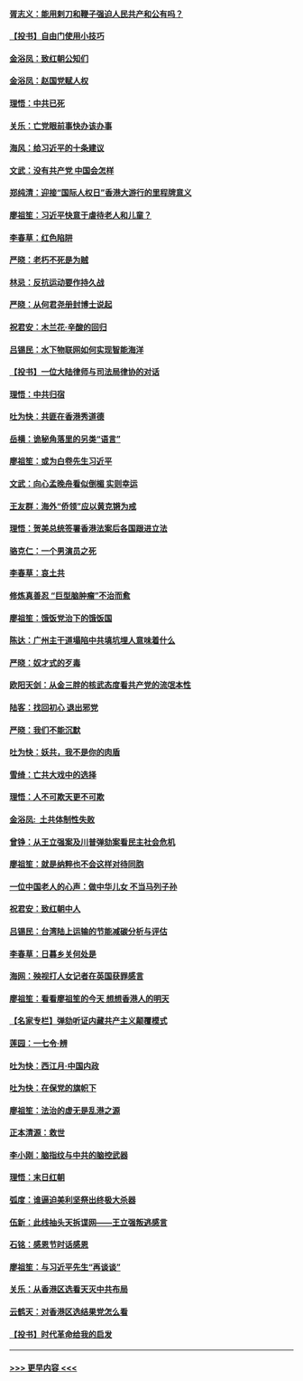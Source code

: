 #### [胥志义：能用剌刀和鞭子强迫人民共产和公有吗？](../pages/nsc993/n11720569.md?t=12141055) 
#### [【投书】自由门使用小技巧](../pages/nsc993/n11720180.md?t=12141055) 
#### [金浴凤：致红朝公知们](../pages/nsc993/n11720563.md?t=12141055) 
#### [金浴凤：赵国党赋人权](../pages/nsc993/n11720533.md?t=12141055) 
#### [理悟：中共已死](../pages/nsc993/n11720233.md?t=12141055) 
#### [关乐：亡党眼前事快办该办事](../pages/nsc993/n11719160.md?t=12141055) 
#### [海风：给习近平的十条建议](../pages/nsc993/n11717616.md?t=12141055) 
#### [文武：没有共产党 中国会怎样](../pages/nsc993/n11717584.md?t=12141055) 
#### [郑纯清：迎接“国际人权日”香港大游行的里程牌意义](../pages/nsc993/n11717417.md?t=12141055) 
#### [廖祖笙：习近平快意于虐待老人和儿童？](../pages/nsc993/n11715313.md?t=12141055) 
#### [李春草：红色陷阱](../pages/nsc993/n11715029.md?t=12141055) 
#### [严晓：老朽不死是为贼](../pages/nsc993/n11712910.md?t=12141055) 
#### [林忌：反抗运动要作持久战](../pages/nsc993/n11712623.md?t=12141055) 
#### [严晓：从何君尧册封博士说起](../pages/nsc993/n11712465.md?t=12141055) 
#### [祝君安：木兰花·辛酸的回归](../pages/nsc993/n11712381.md?t=12141055) 
#### [吕锡民：水下物联网如何实现智能海洋](../pages/nsc993/n11711158.md?t=12141055) 
#### [【投书】一位大陆律师与司法局律协的对话](../pages/nsc993/n11709675.md?t=12141055) 
#### [理悟：中共归宿](../pages/nsc993/n11710059.md?t=12141055) 
#### [吐为快：共匪在香港秀道德](../pages/nsc993/n11709979.md?t=12141055) 
#### [岳横：诡秘角落里的另类“语言”](../pages/nsc993/n11709792.md?t=12141055) 
#### [廖祖笙：或为白卷先生习近平](../pages/nsc993/n11708330.md?t=12141055) 
#### [文武：向心孟晚舟看似倒楣 实则幸运](../pages/nsc993/n11708236.md?t=12141055) 
#### [王友群：海外“侨领”应以黄克锵为戒](../pages/nsc993/n11706176.md?t=12141055) 
#### [理悟：贺美总统签署香港法案后各国跟进立法](../pages/nsc993/n11706853.md?t=12141055) 
#### [骆克仁：一个男演员之死](../pages/nsc993/n11706677.md?t=12141055) 
#### [李春草：哀土共](../pages/nsc993/n11706255.md?t=12141055) 
#### [修炼真善忍 “巨型脑肿瘤”不治而愈](../pages/nsc993/n11705340.md?t=12141055) 
#### [廖祖笙：饿饭党治下的饿饭国](../pages/nsc993/n11705085.md?t=12141055) 
#### [陈达：广州主干道塌陷中共填坑埋人意味着什么](../pages/nsc993/n11705046.md?t=12141055) 
#### [严晓：奴才式的歹毒](../pages/nsc993/n11704826.md?t=12141055) 
#### [欧阳天剑：从金三胖的核武态度看共产党的流氓本性](../pages/nsc993/n11702238.md?t=12141055) 
#### [陆客：找回初心 退出邪党](../pages/nsc993/n11702213.md?t=12141055) 
#### [严晓：我们不能沉默](../pages/nsc993/n11702110.md?t=12141055) 
#### [吐为快：妖共，我不是你的肉盾](../pages/nsc993/n11701366.md?t=12141055) 
#### [雪绮：亡共大戏中的选择](../pages/nsc993/n11699922.md?t=12141055) 
#### [理悟：人不可欺天更不可欺](../pages/nsc993/n11699657.md?t=12141055) 
#### [金浴凤:  土共体制性失败](../pages/nsc993/n11699361.md?t=12141055) 
#### [曾铮：从王立强案及川普弹劾案看民主社会危机](../pages/nsc993/n11699318.md?t=12141055) 
#### [廖祖笙：就是纳粹也不会这样对待同胞](../pages/nsc993/n11697658.md?t=12141055) 
#### [一位中国老人的心声：做中华儿女 不当马列子孙](../pages/nsc993/n11697525.md?t=12141055) 
#### [祝君安：致红朝中人](../pages/nsc993/n11697518.md?t=12141055) 
#### [吕锡民：台湾陆上运输的节能减碳分析与评估](../pages/nsc993/n11694983.md?t=12141055) 
#### [李春草：日暮乡关何处是](../pages/nsc993/n11694805.md?t=12141055) 
#### [海网：殃视打人女记者在英国获罪感言](../pages/nsc993/n11693832.md?t=12141055) 
#### [廖祖笙：看看廖祖笙的今天 想想香港人的明天](../pages/nsc993/n11693707.md?t=12141055) 
#### [【名家专栏】弹劾听证内藏共产主义颠覆模式](../pages/nsc993/n11693563.md?t=12141055) 
#### [莲园：一七令‧辨](../pages/nsc993/n11692558.md?t=12141055) 
#### [吐为快：西江月·中国内政](../pages/nsc993/n11692071.md?t=12141055) 
#### [吐为快：在保党的旗帜下](../pages/nsc993/n11691188.md?t=12141055) 
#### [廖祖笙：法治的虚无是乱港之源](../pages/nsc993/n11690605.md?t=12141055) 
#### [正本清源：救世](../pages/nsc993/n11689134.md?t=12141055) 
#### [李小刚：脑指纹与中共的脑控武器](../pages/nsc993/n11688900.md?t=12141055) 
#### [理悟：末日红朝](../pages/nsc993/n11688829.md?t=12141055) 
#### [弧度：谁逼迫美利坚祭出终极大杀器](../pages/nsc993/n11688735.md?t=12141055) 
#### [伍新：此线抽头天拆谍网——王立强叛逃感言](../pages/nsc993/n11687981.md?t=12141055) 
#### [石铭：感恩节时话感恩](../pages/nsc993/n11687568.md?t=12141055) 
#### [廖祖笙：与习近平先生“再谈谈”](../pages/nsc993/n11687005.md?t=12141055) 
#### [关乐：从香港区选看天灭中共布局](../pages/nsc993/n11686647.md?t=12141055) 
#### [云鹤天：对香港区选结果党怎么看](../pages/nsc993/n11686216.md?t=12141055) 
#### [【投书】时代革命给我的启发](../pages/nsc993/n11684287.md?t=12141055) 

----
#### [ >>> 更早内容 <<< ](../indexes/nsc993-earlier.md)
